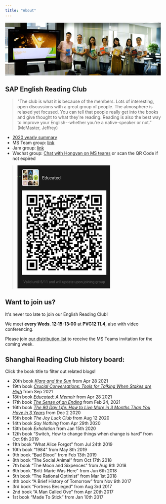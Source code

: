 ```yaml
---
title: "About"
---
```


![2020 summary photo](/2020-year-summary.jpg)

## SAP English Reading Club 


> "The club is what it is because of the members. Lots of interesting, open discussions with a great group of people. The atmosphere is relaxed yet focused. You can tell that people really get into the books and give thought to what they're reading. Reading is also the best way to improve your English--whether you’re a native-speaker or not.”  (McMaster, Jeffrey)​


- [2020 yearly summary](/news/2020-club-summary/)
-  MS Team group: [link](https://teams.microsoft.com/l/team/19%3aa80b05067aa14c5f856901fcb797718c%40thread.tacv2/conversations?groupId=f9638959-ebe9-4902-9a05-0140f56a1928&tenantId=42f7676c-f455-423c-82f6-dc2d99791af7)
- Jam group: [link](https://jam4.sapjam.com/groups/OTg12I6jQYVWudS41GXQeD/overview_page/0HnpUGoPzTjyRZbxdw6oQu)
- Wechat group: [Chat with Hongyan on MS teams](https://teams.microsoft.com/l/chat/0/0?users=hongyan.shao@sap.com) or scan the QR Code if not expired

> ![](/qrcode-wechat-group.png)


## Want to join us?

It's never too late to join our English Reading Club!

We meet **every Weds. 12:15-13:00** at **PVG12 11.4**, also with video conferencing.

Please join [our distribution list](https://profiles.wdf.sap.corp/groups/60122e300e5e66027e880d93/users) to receive the MS Teams invitation for the coming week.



## Shanghai Reading Club history board:
Click the book title to filter out related blogs!

- 20th book [*Klara and the Sun*](/tags/klara-and-the-sun/) from Apr 28 2021
- 19th book [*Crucial Conversations: Tools for Talking When Stakes are High*](/tags/crucial-conversations/) from Sep 2021
- 18th book [*Educated: A Memoir*](/tags/educated/) from Apr 28 2021
- 17th book [*The Sense of an Ending*](/tags/the-sense-of-an-ending/) from Feb 24, 2021
- 16th book [*The 90 Day Life: How to Live More in 3 Months Than You Have in 3 Years*](/tags/the-90-day-life/) from Dec 2 2020  
- 15th book *The Joy Luck Club* from Aug 12 2020  
- 14th book *Say Nothing* from Apr 29th 2020
- 13th book *Exhalation* from Jan 15th 2020
- 12th book “Switch, How to change things when change is hard” from Oct 9th 2019
- 11th book “What Alice Forgot” from Jul 24th 2019
- 10th book “1984” from May 8th 2019
- 9th book “Bad Blood” from Feb 13th 2019
- 8th book “The Social Animal” from Oct 17th 2018
- 7th book “The Moon and Sixpences” from Aug 8th 2018
- 6th book “Britt-Marie Was Here” from Jun 6th 2018
- 5th book “The Rational Optimist” from Mar 1st 2018 
- 4th book “A Brief History of Tomorrow” from Nov 9th 2017
- 3rd book “Fortress Besieged” from Aug 3rd 2017
- 2nd book “A Man Called Ove” from Apr 20th 2017
- 1st book “Made To Stick” from Jan 10th 2017
